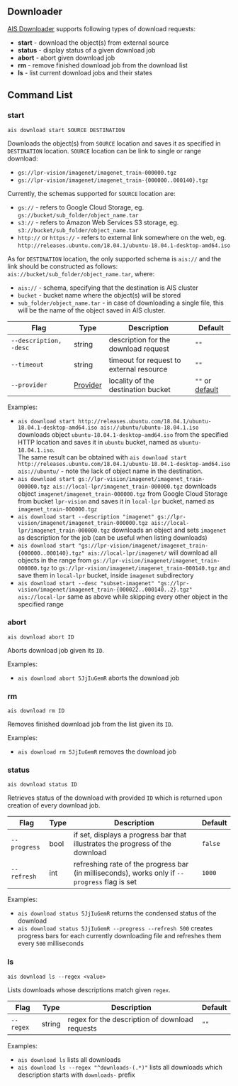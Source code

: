 ## Downloader

[AIS Downloader](/downloader/README.md) supports following types of download requests:

* **start** - download the object(s) from external source
* **status** - display status of a given download job
* **abort** - abort given download job
* **rm** - remove finished download job from the download list
* **ls** - list current download jobs and their states

## Command List

### start

`ais download start SOURCE DESTINATION`

Downloads the object(s) from `SOURCE` location and saves it as specified in `DESTINATION` location.
`SOURCE` location can be link to single or range download:
* `gs://lpr-vision/imagenet/imagenet_train-000000.tgz`
* `gs://lpr-vision/imagenet/imagenet_train-{000000..000140}.tgz`

Currently, the schemas supported for `SOURCE` location are:
* `gs://` - refers to Google Cloud Storage, eg. `gs://bucket/sub_folder/object_name.tar`
* `s3://` - refers to Amazon Web Services S3 storage, eg. `s3://bucket/sub_folder/object_name.tar`
* `http://` or `https://` - refers to external link somewhere on the web, eg. `http://releases.ubuntu.com/18.04.1/ubuntu-18.04.1-desktop-amd64.iso`

As for `DESTINATION` location, the only supported schema is `ais://` and the link should be constructed as follows: `ais://bucket/sub_folder/object_name.tar`, where:
* `ais://` - schema, specifying that the destination is AIS cluster
* `bucket` - bucket name where the object(s) will be stored
* `sub_folder/object_name.tar` - in case of downloading a single file, this will be the name of the object saved in AIS cluster.

| Flag | Type | Description | Default |
| --- | --- | --- | --- |
| `--description, -desc` | string | description for the download request | `""` |
| `--timeout` | string | timeout for request to external resource | `""` |
| `--provider` | [Provider](../README.md#enums) | locality of the destination bucket | `""` or [default](../README.md#bucket-provider) |

Examples:
* `ais download start http://releases.ubuntu.com/18.04.1/ubuntu-18.04.1-desktop-amd64.iso ais://ubuntu/ubuntu-18.04.1.iso` downloads object `ubuntu-18.04.1-desktop-amd64.iso` from the specified HTTP location and saves it in `ubuntu` bucket, named as `ubuntu-18.04.1.iso`.  
The same result can be obtained with  `ais download start http://releases.ubuntu.com/18.04.1/ubuntu-18.04.1-desktop-amd64.iso ais://ubuntu/` - note the lack of object name in the destination.
* `ais download start gs://lpr-vision/imagenet/imagenet_train-000000.tgz ais://local-lpr/imagenet_train-000000.tgz` downloads object `imagenet/imagenet_train-000000.tgz` from Google Cloud Storage from bucket `lpr-vision` and saves it in `local-lpr` bucket, named as `imagenet_train-000000.tgz`
* `ais download start --description "imagenet" gs://lpr-vision/imagenet/imagenet_train-000000.tgz ais://local-lpr/imagenet_train-000000.tgz` downloads an object and sets `imagenet` as description for the job (can be useful when listing downloads)
* `ais download start "gs://lpr-vision/imagenet/imagenet_train-{000000..000140}.tgz" ais://local-lpr/imagenet/` will download all objects in the range from `gs://lpr-vision/imagenet/imagenet_train-000000.tgz` to `gs://lpr-vision/imagenet/imagenet_train-000140.tgz` and save them in `local-lpr` bucket, inside `imagenet` subdirectory
* `ais download start --desc "subset-imagenet" "gs://lpr-vision/imagenet/imagenet_train-{000022..000140..2}.tgz" ais://local-lpr` same as above while skipping every other object in the specified range


### abort

`ais download abort ID`

Aborts download job given its `ID`.

Examples:
* `ais download abort 5JjIuGemR` aborts the download job

### rm

`ais download rm ID`

Removes finished download job from the list given its `ID`.

Examples:
* `ais download rm 5JjIuGemR` removes the download job

### status

`ais download status ID`

Retrieves status of the download with provided `ID` which is returned upon creation of every download job.

| Flag | Type | Description | Default |
| --- | --- | --- | --- |
| `--progress` | bool | if set, displays a progress bar that illustrates the progress of the download | `false` |
| `--refresh` | int | refreshing rate of the progress bar (in milliseconds), works only if `--progress` flag is set | `1000` |

Examples:
* `ais download status 5JjIuGemR` returns the condensed status of the download
* `ais download status 5JjIuGemR --progress --refresh 500` creates progress bars for each currently downloading file and refreshes them every `500` milliseconds

### ls

`ais download ls --regex <value>`

Lists downloads whose descriptions match given `regex`.

| Flag | Type | Description | Default |
| --- | --- | --- | --- |
| `--regex` | string | regex for the description of download requests | `""` |

Examples:
* `ais download ls` lists all downloads
* `ais download ls --regex "^downloads-(.*)"` lists all downloads which description starts with `downloads-` prefix
